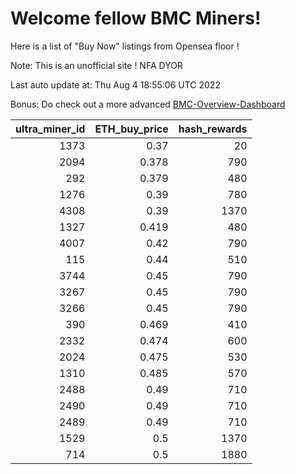 # Welcome fellow BMC Miners!
Here is a list of "Buy Now" listings from Opensea floor !

Note: This is an unofficial site ! NFA DYOR

Last auto update at: Thu Aug  4 18:55:06 UTC 2022

Bonus: Do check out a more advanced [BMC-Overview-Dashboard](https://dune.com/defifunk/BMC-Overview-Dashboard)


|   ultra_miner_id |   ETH_buy_price |   hash_rewards |
|-----------------:|----------------:|---------------:|
|             1373 |           0.37  |             20 |
|             2094 |           0.378 |            790 |
|              292 |           0.379 |            480 |
|             1276 |           0.39  |            780 |
|             4308 |           0.39  |           1370 |
|             1327 |           0.419 |            480 |
|             4007 |           0.42  |            790 |
|              115 |           0.44  |            510 |
|             3744 |           0.45  |            790 |
|             3267 |           0.45  |            790 |
|             3266 |           0.45  |            790 |
|              390 |           0.469 |            410 |
|             2332 |           0.474 |            600 |
|             2024 |           0.475 |            530 |
|             1310 |           0.485 |            570 |
|             2488 |           0.49  |            710 |
|             2490 |           0.49  |            710 |
|             2489 |           0.49  |            710 |
|             1529 |           0.5   |           1370 |
|              714 |           0.5   |           1880 |